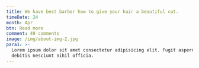 ```yaml
---
title: We have best barber how to give your hair a beautiful cut.
timeDate: 24
month: Apr
btn: Read more
comment: 49 comments
image: /img/about-img-2.jpg
para1: >-
  Lorem ipsum dolor sit amet consectetur adipisicing elit. Fugit aspernatur quo
  debitis nesciunt nihil officia.
---
```


